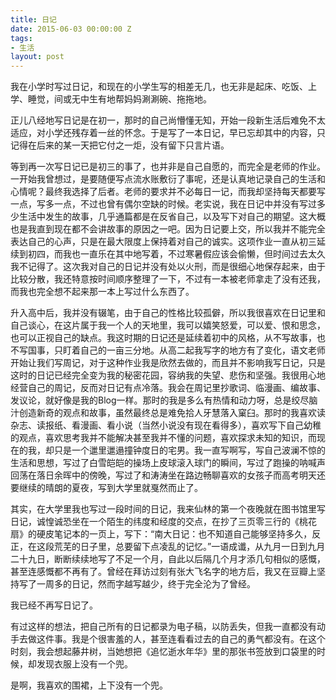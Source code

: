 ```yaml
---
title: 日记
date: 2015-06-03 00:00:00 Z
tags:
- 生活
layout: post
---
```


我在小学时写过日记，和现在的小学生写的相差无几，也无非是起床、吃饭、上学、睡觉，间或无中生有地帮妈妈涮涮碗、拖拖地。

正儿八经地写日记是在初一，那时的自己尚懵懂无知，开始一段新生活后难免不太适应，对小学还残存着一丝的怀念。于是写了一本日记，早已忘却其中的内容，只记得在后来的某一天把它付之一炬，没有留下只言片语。

等到再一次写日记已是初三的事了，也并非是自己自愿的，而完全是老师的作业。一开始我曾想过，是要随便写点流水账敷衍了事呢，还是认真地记录自己的生活和心情呢？最终我选择了后者。老师的要求并不必每日一记，而我却坚持每天都要写一点，写多一点，不过也曾有偶尔空缺的时候。老实说，我在日记中并没有写过多少生活中发生的故事，几乎通篇都是在反省自己，以及写下对自己的期望。这大概也是我直到现在都不会讲故事的原因之一吧。因为日记要上交，所以我并不能完全表达自己的心声，只是在最大限度上保持着对自己的诚实。这项作业一直从初三延续到初四，而我也一直乐在其中地写着，不过寒暑假应该会偷懒，但时间过去太久我不记得了。这次我对自己的日记并没有处以火刑，而是很细心地保存起来，由于比较分散，我还特意按时间顺序整理了一下，不过有一本被老师拿走了没有还我，而我也完全想不起来那一本上写过什么东西了。

升入高中后，我并没有辍笔，由于自己的性格比较孤僻，所以我很喜欢在日记里和自己谈心，在这片属于我一个人的天地里，我可以嬉笑怒爱，可以爱、恨和思念，也可以正视自己的缺点。我这时期的日记还是延续着初中的风格，从不写故事，也不写国事，只盯着自己的一亩三分地。从高二起我写字的地方有了变化，语文老师开始让我们写周记，对于这种作业我是欣然去做的，而且并不影响我写日记，只是这时的日记已经完全变为我的秘密花园，容纳我的失望、悲伤和坚强。我很用心地经营自己的周记，反而对日记有点冷落。我会在周记里抄歌词、临漫画、编故事、发议论，就好像是我的Blog一样。那时的我是多么有热情和动力呀，总是绞尽脑汁创造新奇的观点和故事，虽然最终总是难免拾人牙慧落入窠臼。那时的我喜欢读杂志、读报纸、看漫画、看小说（当然小说没有现在看得多），喜欢写下自己幼稚的观点，喜欢思考我并不能解决甚至我并不懂的问题，喜欢探求未知的知识，而现在的我，却只是一个邋里邋遢撞钟度日的宅男。我一直写啊写，写自己波澜不惊的生活和思想，写过了白雪皑皑的操场上皮球滚入球门的瞬间，写过了跑操的呐喊声回荡在落日余晖中的傍晚，写过了和涛涛坐在路边畅聊喜欢的女孩子而高考明天还要继续的晴朗的夏夜，写到大学里就戛然而止了。

其实，在大学里我也写过一段时间的日记，我来仙林的第一个夜晚就在图书馆里写日记，诚惶诚恐坐在一个陌生的纬度和经度的交点，在抄了三页零三行的《桃花扇》的硬皮笔记本的一页上，写下：“南大日记：也不知道自己能够坚持多久，反正，在这段荒芜的日子里，总要留下点凌乱的记忆。”一语成谶，从九月一日到九月二十九日，断断续续地写了不足一个月，自此以后隔几个月才添几句相似的感慨，甚至连感慨都不再有了。曾经在拜访过刻有张大飞名字的地方后，我又在豆瓣上坚持写了一周多的日记，然而字越写越少，终于完全沦为了曾经。

我已经不再写日记了。

有过这样的想法，把自己所有的日记都录为电子稿，以防丢失，但我一直都没有动手去做这件事。我是个很害羞的人，甚至连看看过去的自己的勇气都没有。在这个时刻，我会想起藤井树，当她想把《追忆逝水年华》里的那张书签放到口袋里的时候，却发现衣服上没有一个兜。

是啊，我喜欢的围裙，上下没有一个兜。
